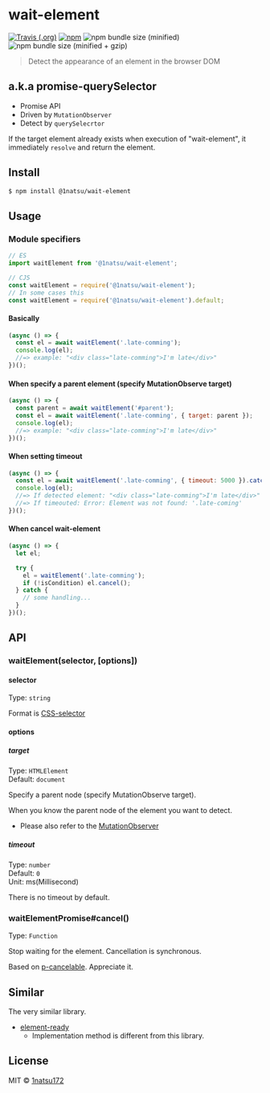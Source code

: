# wait-element
[![Travis (.org)](https://img.shields.io/travis/1natsu172/wait-element.svg?style=for-the-badge)](https://travis-ci.org/1natsu172/wait-element)
[![npm](https://img.shields.io/npm/v/@1natsu/wait-element.svg?style=for-the-badge)](https://www.npmjs.com/package/@1natsu/wait-element)
![npm bundle size (minified)](https://img.shields.io/bundlephobia/min/@1natsu/wait-element.svg?style=for-the-badge)
![npm bundle size (minified + gzip)](https://img.shields.io/bundlephobia/minzip/@1natsu/wait-element.svg?style=for-the-badge)


> Detect the appearance of an element in the browser DOM

## a.k.a promise-querySelector

* Promise API
* Driven by `MutationObserver`
* Detect by `querySelecrtor`

If the target element already exists when execution of "wait-element", it immediately `resolve` and return the element.


## Install

```bash
$ npm install @1natsu/wait-element
```

## Usage

### Module specifiers

```js
// ES
import waitElement from '@1natsu/wait-element';

// CJS
const waitElement = require('@1natsu/wait-element');
// In some cases this
const waitElement = require('@1natsu/wait-element').default;
```

#### Basically

```js
(async () => {
  const el = await waitElement('.late-comming');
  console.log(el);
  //=> example: "<div class="late-comming">I'm late</div>"
})();
```

#### When specify a parent element (specify MutationObserve target)

```js
(async () => {
  const parent = await waitElement('#parent');
  const el = await waitElement('.late-comming', { target: parent });
  console.log(el);
  //=> example: "<div class="late-comming">I'm late</div>"
})();
```

#### When setting timeout

```js
(async () => {
  const el = await waitElement('.late-comming', { timeout: 5000 }).catch(err => console.log(err));
  console.log(el);
  //=> If detected element: "<div class="late-comming">I'm late</div>"
  //=> If timeouted: Error: Element was not found: '.late-coming'
})();
```

#### When cancel wait-element

```js
(async () => {
  let el;

  try {
    el = waitElement('.late-comming');
    if (!isCondition) el.cancel();
  } catch {
    // some handling...
  }
})();
```


## API

### waitElement(selector, [options])

#### selector

Type: `string`

Format is [CSS-selector](https://developer.mozilla.org/en-US/docs/Learn/CSS/Introduction_to_CSS/Selectors)

#### options

##### target

Type: `HTMLElement`<br>
Default: `document`

Specify a parent node (specify MutationObserve target).

When you know the parent node of the element you want to detect.

* Please also refer to the [MutationObserver](https://developer.mozilla.org/en-US/docs/Web/API/MutationObserver)

##### timeout

Type: `number`<br>
Default: `0`<br>
Unit: ms(Millisecond)

There is no timeout by default.

### waitElementPromise#cancel()
Type: `Function`

Stop waiting for the element. Cancellation is synchronous.

Based on [p-cancelable](https://github.com/sindresorhus/p-cancelable). Appreciate it.

## Similar

The very similar library.

* [element-ready](https://github.com/sindresorhus/element-ready)
  * Implementation method is different from this library.


## License

MIT © [1natsu172](https://github.com/1natsu172)
